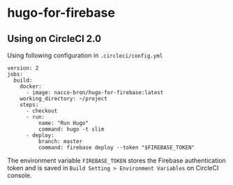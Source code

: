 # hugo-for-firebase 

## Using on CircleCI 2.0

Using following configuration in `.circleci/config.yml `

```
version: 2
jobs:
  build:
    docker:
      - image: nacco-bron/hugo-for-firebase:latest
    working_directory: ~/project
    steps:
      - checkout
      - run:
          name: "Run Hugo"
          command: hugo -t slim
      - deploy:
          branch: master
          command: firebase deploy --token "$FIREBASE_TOKEN"
```
The environment variable `FIREBASE_TOKEN` stores the Firebase authentication token and is saved in `Build Setting > Environment Variables` on CircleCI console.